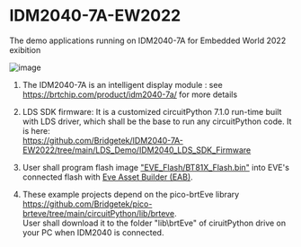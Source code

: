 # IDM2040-7A-EW2022
The demo applications running on IDM2040-7A for Embedded World 2022 exibition    

![image](https://user-images.githubusercontent.com/13127756/217126707-f9b40f28-f8c2-4580-a13f-614e46b0eaf0.png)


1. The IDM2040-7A is an intelligent display module : see https://brtchip.com/product/idm2040-7a/ for more details

2. LDS SDK firmware: It is a customized circuitPython 7.1.0 run-time built with LDS driver, which shall be the base to run any circuitPython code. It is here:  
      https://github.com/Bridgetek/IDM2040-7A-EW2022/tree/main/LDS_Demo/IDM2040_LDS_SDK_Firmware   
3. User shall program flash image ["EVE_Flash/BT81X_Flash.bin"](https://github.com/Bridgetek/IDM2040-7A-EW2022/tree/main/EVE_Flash)  into EVE's connected flash with [Eve Asset Builder (EAB)](https://brtchip.com/ic-module/toolchains/).   
4. These example projects depend on the pico-brtEve library   
   https://github.com/Bridgetek/pico-brteve/tree/main/circuitPython/lib/brteve.   
   User shall download it to the folder "lib\brtEve" of ciruitPython drive on your PC when IDM2040 is connected. 
